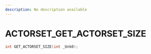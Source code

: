 ```yaml
---
description: No description available 
---
```


# ACTORSET\_GET_ACTORSET_SIZE

```cpp
int GET_ACTORSET_SIZE(int _Unk0);
```